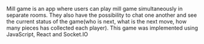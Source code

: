 
Mill game is an app where users can play mill game simultaneously in separate rooms. They also have the possibility to chat one another and see the current status of the game(who is next, what is the next move, how many pieces has collected each player). This game was implemented using JavaScript, React and Socket.IO
